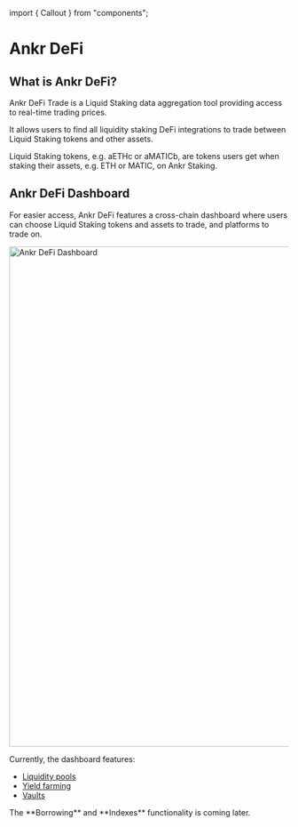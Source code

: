 import { Callout } from "components";

# Ankr DeFi 

## What is Ankr DeFi?

Ankr DeFi Trade is a Liquid Staking data aggregation tool providing access to real-time trading prices.

It allows users to find all liquidity staking DeFi integrations to trade between Liquid Staking tokens and other assets.

Liquid Staking tokens, e.g. aETHc or aMATICb, are tokens users get when staking their assets, e.g. ETH or MATIC, on Ankr Staking. 

## Ankr DeFi Dashboard 
For easier access, Ankr DeFi features a cross-chain dashboard where users can choose Liquid Staking tokens and assets to trade, and platforms to trade on.

<img src="/docs/defi/defi-dashboard.png" alt="Ankr DeFi Dashboard " class="responsive-pic" width="900" />

Currently, the dashboard features:
* [Liquidity pools](/staking/defi/liquidity-pools)
* [Yield farming](/staking/defi/yield-farming)
* [Vaults](/staking/defi/vaults)

<Callout>
The **Borrowing** and **Indexes** functionality is coming later.
</Callout>





